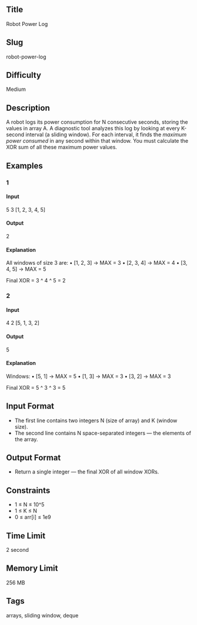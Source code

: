 ## Title

Robot Power Log

## Slug

robot-power-log

## Difficulty

Medium

## Description

A robot logs its power consumption for N consecutive seconds, storing the values in array A. A diagnostic tool analyzes this log by looking at every K-second interval (a sliding window). For each interval, it finds the *maximum power consumed* in any second within that window. You must calculate the XOR sum of all these maximum power values.

## Examples

### 1

#### Input

5 3
[1, 2, 3, 4, 5]

#### Output

2

#### Explanation

All windows of size 3 are:
    •   [1, 2, 3] → MAX = 3
    •   [2, 3, 4] → MAX = 4
    •   [3, 4, 5] → MAX = 5

Final XOR = 3 ^ 4 ^ 5 = 2

### 2

#### Input

4 2
[5, 1, 3, 2]

#### Output

5

#### Explanation

Windows:
    •   [5, 1] → MAX = 5
    •   [1, 3] → MAX = 3
    •   [3, 2] → MAX = 3

Final XOR = 5 ^ 3 ^ 3 = 5

## Input Format

- The first line contains two integers N (size of array) and K (window size).
- The second line contains N space-separated integers — the elements of the array.

## Output Format

- Return a single integer — the final XOR of all window XORs.

## Constraints

- 1 ≤ N ≤ 10^5
- 1 ≤ K ≤ N
- 0 ≤ arr[i] ≤ 1e9

## Time Limit

2 second

## Memory Limit

256 MB

## Tags

arrays, sliding window, deque
